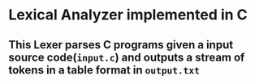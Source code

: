 # Lexical Analyzer implemented in C

## This Lexer parses C programs given a input source code(`input.c`) and outputs a stream of tokens in a table format in `output.txt`


